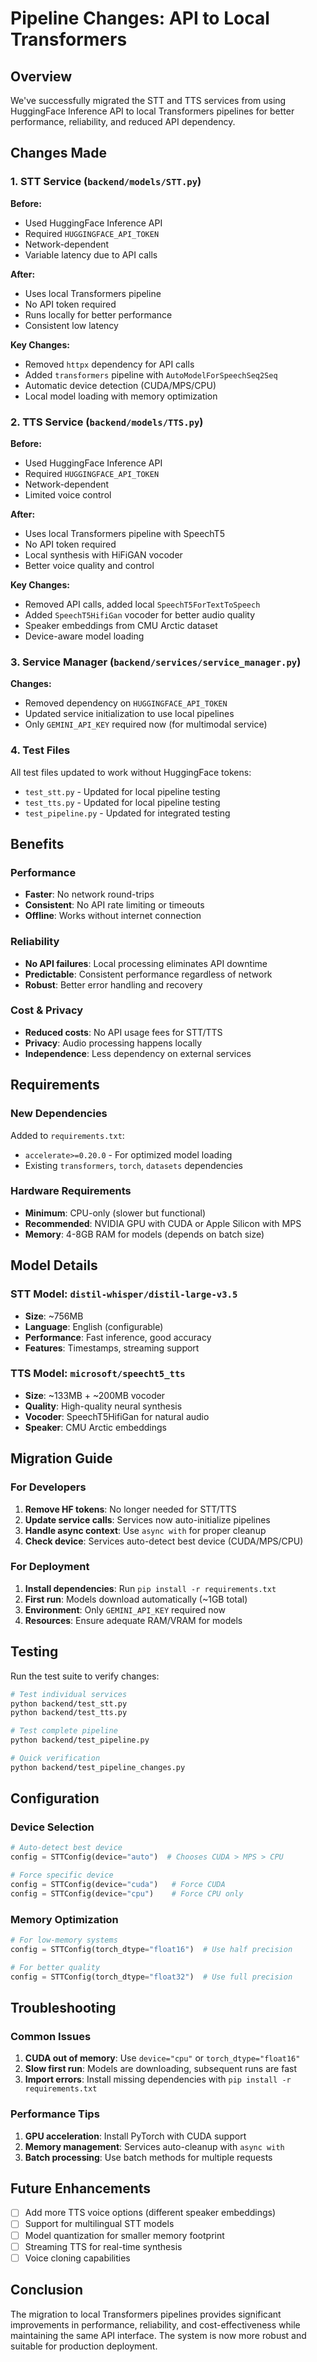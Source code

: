 # Pipeline Changes: API to Local Transformers

## Overview

We've successfully migrated the STT and TTS services from using HuggingFace Inference API to local Transformers pipelines for better performance, reliability, and reduced API dependency.

## Changes Made

### 1. STT Service (`backend/models/STT.py`)

**Before:** 
- Used HuggingFace Inference API
- Required `HUGGINGFACE_API_TOKEN`
- Network-dependent
- Variable latency due to API calls

**After:**
- Uses local Transformers pipeline
- No API token required
- Runs locally for better performance
- Consistent low latency

**Key Changes:**
- Removed `httpx` dependency for API calls
- Added `transformers` pipeline with `AutoModelForSpeechSeq2Seq`
- Automatic device detection (CUDA/MPS/CPU)
- Local model loading with memory optimization

### 2. TTS Service (`backend/models/TTS.py`)

**Before:**
- Used HuggingFace Inference API  
- Required `HUGGINGFACE_API_TOKEN`
- Network-dependent
- Limited voice control

**After:**
- Uses local Transformers pipeline with SpeechT5
- No API token required
- Local synthesis with HiFiGAN vocoder
- Better voice quality and control

**Key Changes:**
- Removed API calls, added local `SpeechT5ForTextToSpeech`
- Added `SpeechT5HifiGan` vocoder for better audio quality
- Speaker embeddings from CMU Arctic dataset
- Device-aware model loading

### 3. Service Manager (`backend/services/service_manager.py`)

**Changes:**
- Removed dependency on `HUGGINGFACE_API_TOKEN`
- Updated service initialization to use local pipelines
- Only `GEMINI_API_KEY` required now (for multimodal service)

### 4. Test Files

All test files updated to work without HuggingFace tokens:
- `test_stt.py` - Updated for local pipeline testing
- `test_tts.py` - Updated for local pipeline testing  
- `test_pipeline.py` - Updated for integrated testing

## Benefits

### Performance
- **Faster**: No network round-trips
- **Consistent**: No API rate limiting or timeouts
- **Offline**: Works without internet connection

### Reliability
- **No API failures**: Local processing eliminates API downtime
- **Predictable**: Consistent performance regardless of network
- **Robust**: Better error handling and recovery

### Cost & Privacy
- **Reduced costs**: No API usage fees for STT/TTS
- **Privacy**: Audio processing happens locally
- **Independence**: Less dependency on external services

## Requirements

### New Dependencies
Added to `requirements.txt`:
- `accelerate>=0.20.0` - For optimized model loading
- Existing `transformers`, `torch`, `datasets` dependencies

### Hardware Requirements
- **Minimum**: CPU-only (slower but functional)
- **Recommended**: NVIDIA GPU with CUDA or Apple Silicon with MPS
- **Memory**: 4-8GB RAM for models (depends on batch size)

## Model Details

### STT Model: `distil-whisper/distil-large-v3.5`
- **Size**: ~756MB
- **Language**: English (configurable)
- **Performance**: Fast inference, good accuracy
- **Features**: Timestamps, streaming support

### TTS Model: `microsoft/speecht5_tts`
- **Size**: ~133MB + ~200MB vocoder
- **Quality**: High-quality neural synthesis
- **Vocoder**: SpeechT5HifiGan for natural audio
- **Speaker**: CMU Arctic embeddings

## Migration Guide

### For Developers

1. **Remove HF tokens**: No longer needed for STT/TTS
2. **Update service calls**: Services now auto-initialize pipelines
3. **Handle async context**: Use `async with` for proper cleanup
4. **Check device**: Services auto-detect best device (CUDA/MPS/CPU)

### For Deployment

1. **Install dependencies**: Run `pip install -r requirements.txt`
2. **First run**: Models download automatically (~1GB total)
3. **Environment**: Only `GEMINI_API_KEY` required now
4. **Resources**: Ensure adequate RAM/VRAM for models

## Testing

Run the test suite to verify changes:

```bash
# Test individual services
python backend/test_stt.py
python backend/test_tts.py

# Test complete pipeline
python backend/test_pipeline.py

# Quick verification
python backend/test_pipeline_changes.py
```

## Configuration

### Device Selection
```python
# Auto-detect best device
config = STTConfig(device="auto")  # Chooses CUDA > MPS > CPU

# Force specific device
config = STTConfig(device="cuda")   # Force CUDA
config = STTConfig(device="cpu")    # Force CPU only
```

### Memory Optimization
```python
# For low-memory systems
config = STTConfig(torch_dtype="float16")  # Use half precision

# For better quality
config = STTConfig(torch_dtype="float32")  # Use full precision
```

## Troubleshooting

### Common Issues

1. **CUDA out of memory**: Use `device="cpu"` or `torch_dtype="float16"`
2. **Slow first run**: Models are downloading, subsequent runs are fast
3. **Import errors**: Install missing dependencies with `pip install -r requirements.txt`

### Performance Tips

1. **GPU acceleration**: Install PyTorch with CUDA support
2. **Memory management**: Services auto-cleanup with `async with`
3. **Batch processing**: Use batch methods for multiple requests

## Future Enhancements

- [ ] Add more TTS voice options (different speaker embeddings)
- [ ] Support for multilingual STT models
- [ ] Model quantization for smaller memory footprint
- [ ] Streaming TTS for real-time synthesis
- [ ] Voice cloning capabilities

## Conclusion

The migration to local Transformers pipelines provides significant improvements in performance, reliability, and cost-effectiveness while maintaining the same API interface. The system is now more robust and suitable for production deployment. 